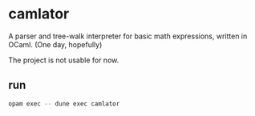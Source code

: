 # camlator

A parser and tree-walk interpreter for basic math expressions, written in OCaml. (One day, hopefully)

The project is not usable for now.

## run

```sh
opam exec -- dune exec camlator
```
